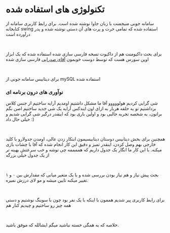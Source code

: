# تکنولوژی های استفاده شده
سامانه جونی منیجمنت با زبان جاوا نوشته شده است. برای رابط کاربری سامانه از کتابخانه swing استفاده شده که تمامی خرت و پرت های آن دستی نوشته شده و پدر درآورده 
است

<br>

برای بحث داکیومنت هم از داکیوت نسخه فارسی سازی شده استفاده شده که یک ابزار اوپن سورس هست که توسط دوست خوبمون
[آقای صدرایی](https://github.com/sadraiiali)
فارسی سازی شده

<br>

برای دیتابیس سامانه جونی از mySQL استفاده شده


### نوآوری های درون برنامه ای
شی گرایی کردیم هولووووو
آقا ما مشکل داشتیم اومدیم آرایه ساختیم از جنس کلاس برداشتیم تو یه حلقه هربار به ازای اون ایندکس آرایه یک شی جدید ساختیم اصن نگم براتون، به شخصه تجربه جالبی بود و اولین باری بود که اینقدر درگیر شی گرایی شدیم و خیلی حال داد :)

<br>

همچنین برای بخش دیتابیس دوستان دیتابیسیمون ابتکار زدن عالی، اومدن جدولارو با کلید خارجی بهم وصل کردن، اینقدر تمیز و دقیق این کار انجام شده که آقا با چشات بازی میکنه.
با این کار ما انگار یک جدول داریم که هممممه چی توشه و خب سرعتش بهینه تر از یک جدول خیلی بزرگه

<br>

بحث پیش نیاز و هم نیاز بودن بررسی شده و با یک متغیر میانی که مقدارش بین ۰ و ۱ تغییر میکنه تایین میشه و مو لای درزش نمیره.

<br>

برای رابط کاربری پیر شدیم هممون با اینکه با یک نفر بود چون با سوینگ نوشتیم و دستی همه چیز رو ساختیم و چیدیم کنار هم

<br>

خلاصه که به همگی خسته نباشید میگم ایشالله که موفق باشید.